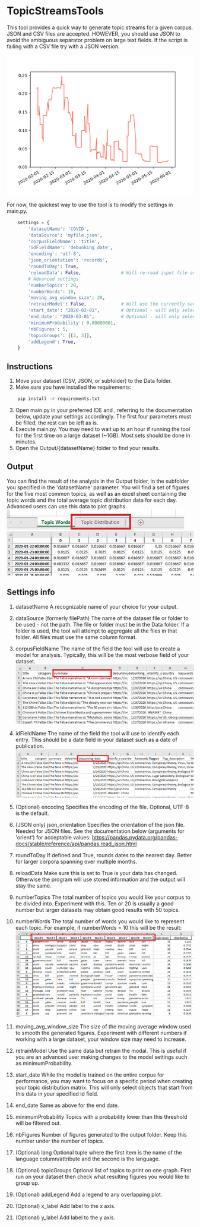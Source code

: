 # TopicStreamsTools

This tool provides a quick way to generate topic streams for a given corpus.
JSON and CSV files are accepted. HOWEVER, you should use JSON to avoid the ambiguous separator problem on large text fields. If the script is failing with a CSV file try with a JSON version.

![Settings](/images/topicStreamExample.png)

For now, the quickest way to use the tool is to modify the settings in main.py.

```python
    settings = {
        'datasetName': 'COVID',            
        'dataSource': 'myfile.json',
        'corpusFieldName': 'title',
        'idFieldName': 'debunking_date',
        'encoding': 'utf-8',
        'json_orientation': 'records',
        'roundToDay': True,
        'reloadData': False,               # Will re-read input file and train a new model with the updated data
        # Advanced settings
        'numberTopics': 20,
        'numberWords': 10,
        'moving_avg_window_size': 20,
        'retrainModel': False,             # Will use the currently saved data and train a new model (useful to try different settings without processing the same corpus)
        'start_date': "2020-02-01",        # Optional - will only select items from this date when creating the topic distribution matrix
        'end_date': "2020-03-01",          # Optional - will only select items up to this date when creating the topic distribution matrix
        'minimumProbability': 0.00000001,
        'nbFigures': 5,
        'topicGroups': [[2, 3]],
        'addLegend': True,
    }
```

## Instructions

1. Move your dataset (CSV, JSON, or subfolder) to the Data folder.
2. Make sure you have installed the requirements:
```python
    pip install -r requirements.txt
```
3. Open main.py in your preferred IDE and , referring to the documentation below, update your settings accordingly. The first four parameters must be filled, the rest can be left as is.
4. Execute main.py. You may need to wait up to an hour if running the tool for the first time on a large dataset (~1GB). Most sets should be done in minutes.
5. Open the Output/{datasetName} folder to find your results.

## Output

You can find the result of the analysis in the Output folder, in the subfolder you specified in the 'datasetName' parameter.
You will find a set of figures for the five most common topics, as well as an excel sheet containing the topic words and the total average topic distribution data for each day. Advanced users can use this data to plot graphs.
![Text Field](/images/sheetTab.png)
![Text Field](/images/topicDistribution.png)

## Settings info

1. datasetName
A recognizable name of your choice for your output.

1. dataSource (formerly filePath)
The name of the dataset file or folder to be used - not the path. The file or folder must be in the Data folder. If a folder is used, the tool will attempt to aggregate all the files in that folder. All files must use the same column format.

1. corpusFieldName
The name of the field the tool will use to create a model for analysis. Typically, this will be the most verbose field of your dataset.
![Text Field](/images/textField.png)

1. idFieldName
The name of the field the tool will use to identify each entry. This should be a date field in your dataset such as a date of publication.
![ID Field](/images/idField.png)

1. (Optional) encoding
Specifies the encoding of the file. Optional, UTF-8 is the default.

1. (JSON only) json_orientation
Specifies the orientation of the json file. Needed for JSON files. See the documentation below (arguments for 'orient') for acceptable values:
https://pandas.pydata.org/pandas-docs/stable/reference/api/pandas.read_json.html

1. roundToDay
If defined and True, rounds dates to the nearest day. Better for larger corpora spanning over multiple months.

1. reloadData
Make sure this is set to True is your data has changed. Otherwise the program will use stored information and the output will stay the same.

1. numberTopics
The total number of topics you would like your corpus to be divided into. Experiment with this. Ten or 20 is usually a good number but larger datasets may obtain good results with 50 topics.

1. numberWords
The total number of words you would like to represent each topic. For example, if numberWords = 10 this will be the result:
![Words](/images/wordCount.png)

1. moving_avg_window_size
The size of the moving average window used to smooth the generated figures. Experiment with different numbers if working with a large dataset, your window size may need to increase.

1. retrainModel
Use the same data but retrain the modal. This is useful if you are an advanced user making changes to the model settings such as minimumProbability.

1. start_date
While the model is trained on the entire corpus for performance, you may want to focus on a specific period when creating your topic distribution matrix. This will only select objects that start from this data in your specified id field.

1. end_date
Same as above for the end date.

1. minimumProbability
Topics with a probability lower than this threshold will be filtered out.

1. nbFigures
Number of figures generated to the output folder. Keep this number under the number of topics.

1. (Optional) lang
Optional tuple where the first item is the name of the language column/attribute and the second is the language.

1. (Optional) topicGroups
Optional list of topics to print on one graph. First run on your dataset then check what resulting figures you would like to group up.

1. (Optional) addLegend
Add a legend to any overlapping plot.

1. (Optional) x_label
Add label to the x axis.

1. (Optional) y_label
Add label to the y axis.
